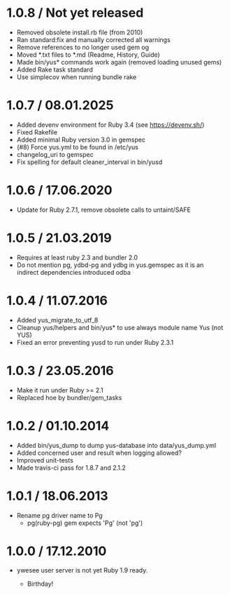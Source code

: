 # 1.0.8 / Not yet released

* Removed obsolete install.rb file (from 2010)
* Ran standard:fix and manually corrected all warnings
* Remove references to no longer used gem og
* Moved *.txt files to *.md (Readme, History, Guide)
* Made bin/yus* commands work again (removed loading unused gems)
* Added Rake task standard
* Use simplecov when running bundle rake

# 1.0.7 / 08.01.2025

* Added devenv environment for Ruby 3.4 (see https://devenv.sh/)
* Fixed Rakefile
* Added minimal Ruby version 3.0 in gemspec
* (#8) Force yus.yml to be found in /etc/yus
* changelog_uri to gemspec
* Fix spelling for default cleaner_interval in bin/yusd

# 1.0.6 / 17.06.2020

* Update for Ruby 2.7.1, remove obsolete calls to untaint/SAFE

# 1.0.5 / 21.03.2019

* Requires at least ruby 2.3 and bundler 2.0
* Do not mention pg, ydbd-pg and ydbg in yus.gemspec as it is an indirect dependencies introduced odba


# 1.0.4 / 11.07.2016

* Added yus_migrate_to_utf_8
* Cleanup yus/helpers and bin/yus* to use always module name Yus (not YUS)
* Fixed an error preventing yusd to run under Ruby 2.3.1

# 1.0.3 / 23.05.2016

* Make it run under Ruby >= 2.1
* Replaced hoe by bundler/gem_tasks

# 1.0.2 / 01.10.2014

* Added bin/yus_dump to dump yus-database into data/yus_dump.yml
* Added concerned user and result when logging allowed?
* Improved unit-tests
* Made travis-ci pass for 1.8.7 and 2.1.2

# 1.0.1 / 18.06.2013

* Rename pg driver name to Pg
  - pg(ruby-pg) gem expects 'Pg' (not 'pg')

# 1.0.0 / 17.12.2010

* ywesee user server is not yet Ruby 1.9 ready.

  * Birthday!

